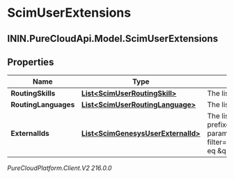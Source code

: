 # ScimUserExtensions

## ININ.PureCloudApi.Model.ScimUserExtensions

## Properties

|Name | Type | Description | Notes|
|------------ | ------------- | ------------- | -------------|
| **RoutingSkills** | [**List&lt;ScimUserRoutingSkill&gt;**](ScimUserRoutingSkill) | The list of routing skills assigned to a user. Maximum 50 skills. | [optional] |
| **RoutingLanguages** | [**List&lt;ScimUserRoutingLanguage&gt;**](ScimUserRoutingLanguage) | The list of routing languages assigned to a user. Maximum 50 languages. | [optional] |
| **ExternalIds** | [**List&lt;ScimGenesysUserExternalId&gt;**](ScimGenesysUserExternalId) | The list of external identifiers assigned to user. Always includes an immutable SCIM authority prefixed with \&quot;x-pc:scimv2:v1\&quot;. ExternalIds are searchable with complex filter query parameter using &#39;authority&#39; and &#39;value&#39;, e.g., filter&#x3D;urn:ietf:params:scim:schemas:extension:genesys:purecloud:2.0:User:externalIds[authority eq \&quot;matchAuthName\&quot; and value eq \&quot;matchingExternalKeyValue\&quot;]. | [optional] |



_PureCloudPlatform.Client.V2 216.0.0_
